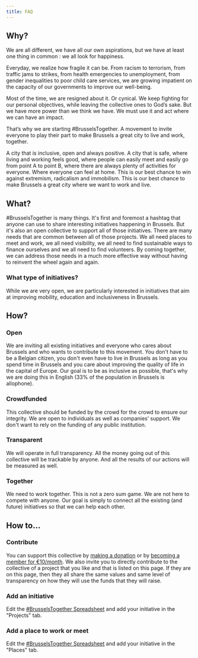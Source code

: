 ```yaml
---
title: FAQ
---
```


## Why?

We are all different, we have all our own aspirations, but we have at least one thing in common : we all look for happiness. 

Everyday, we realize how fragile it can be. From racism to terrorism, from traffic jams to strikes, from health emergencies to unemployment, from gender inequalities to poor child care services, we are growing impatient on the capacity of our governments to improve our well-being.

Most of the time, we are resigned about it. Or cynical. We keep fighting for our personal objectives, while leaving the collective ones to God’s sake. But we have more power than we think we have. We must use it and act where we can have an impact.

That’s why we are starting #BrusselsTogether. A movement to invite everyone to play their part to make Brussels a great city to live and work, together. 

A city that is inclusive, open and always positive. A city that is safe, where living and working feels good, where people can easily meet and easily go from point A to point B, where there are always plenty of activities for everyone. Where everyone can feel at home. This is our best chance to win against extremism, radicalism and immobilism. This is our best chance to make Brussels a great city where we want to work and live. 

## What?

#BrusselsTogether is many things. It's first and foremost a hashtag that anyone can use to share interesting initiatives happening in Brussels.
But it's also an open collective to support all of those initiatives. There are many needs that are common between all of those projects.
We all need places to meet and work, we all need visibility, we all need to find sustainable ways to finance ourselves and we all need to find volunteers. By coming together, we can address those needs in a much more effective way without having to reinvent the wheel again and again.

### What type of initiatives?

While we are very open, we are particularly interested in initiatives that aim at improving mobility, education and inclusiveness in Brussels.

## How?

### Open

We are inviting all existing initiatives and everyone who cares about Brussels and who wants to contribute to this movement. You don't have to be a Belgian citizen, you don't even have to live in Brussels as long as you spend time in Brussels and you care about improving the quality of life in the capital of Europe. Our goal is to be as inclusive as possible, that's why we are doing this in English (33% of the population in Brussels is allophone).

### Crowdfunded 

This collective should be funded by the crowd for the crowd to ensure our integrity. We are open to individuals as well as companies’ support. We don't want to rely on the funding of any public institution.

### Transparent

We will operate in full transparency. All the money going out of this collective will be trackable by anyone. And all the results of our actions will be measured as well.

### Together

We need to work together. This is not a zero sum game. We are not here to compete with anyone. Our goal is simply to connect all the existing (and future) initiatives so that we can help each other.

## How to...

### Contribute
You can support this collective by [making a donation](#support) or by [becoming a member for €10/month](#support). 
We also invite you to directly contribute to the collective of a project that you like and that is listed on this page. If they are on this page, then they all share the same values and same level of transparency on how they will use the funds that they will raise.

### Add an initiative
Edit the [#BrusselsTogether Spreadsheet](http://bit.ly/BrusselsTogetherSpreadsheet) and add your initiative in the "Projects" tab.

### Add a place to work or meet
Edit the [#BrusselsTogether Spreadsheet](http://bit.ly/BrusselsTogetherSpreadsheet) and add your initiative in the "Places" tab.
